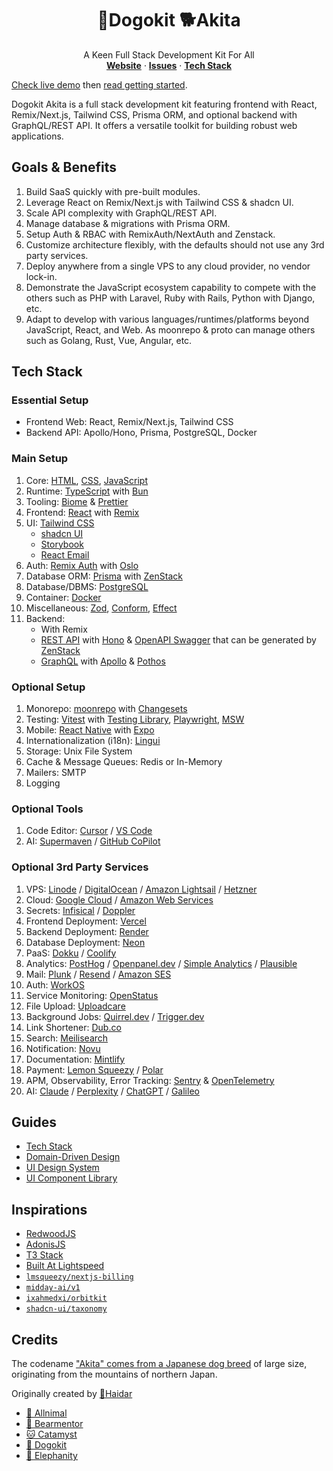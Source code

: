 <p align="center">
	<h1 align="center"><b>🐶Dogokit 🐕Akita</b></h1>
<p align="center">
    A Keen Full Stack Development Kit For All
    <br />
    <a href="https://akita.allnimal.com"><b>Website</b></a> · 
    <a href="https://github.com/dogokit/dogokit-akita/issues"><b>Issues</b></a> · 
    <a href="#tech-stack"><b>Tech Stack</b></a>
  </p>
</p>

[Check live demo](https://akita.allnimal.com) then [read getting started](docs/guides/start.md).

Dogokit Akita is a full stack development kit featuring frontend with React, Remix/Next.js, Tailwind CSS, Prisma ORM, and optional backend with GraphQL/REST API. It offers a versatile toolkit for building robust web applications.

## Goals & Benefits

1. Build SaaS quickly with pre-built modules.
2. Leverage React on Remix/Next.js with Tailwind CSS & shadcn UI.
3. Scale API complexity with GraphQL/REST API.
4. Manage database & migrations with Prisma ORM.
5. Setup Auth & RBAC with RemixAuth/NextAuth and Zenstack.
6. Customize architecture flexibly, with the defaults should not use any 3rd party services.
7. Deploy anywhere from a single VPS to any cloud provider, no vendor lock-in.
8. Demonstrate the JavaScript ecosystem capability to compete with the others such as PHP with Laravel, Ruby with Rails, Python with Django, etc.
9. Adapt to develop with various languages/runtimes/platforms beyond JavaScript, React, and Web. As moonrepo & proto can manage others such as Golang, Rust, Vue, Angular, etc.

## Tech Stack

### Essential Setup

- Frontend Web: React, Remix/Next.js, Tailwind CSS
- Backend API: Apollo/Hono, Prisma, PostgreSQL, Docker

### Main Setup

1. Core: [HTML](docs/html.md), [CSS](docs/css.md), [JavaScript](docs/javascript.md)
2. Runtime: [TypeScript](docs/typescript.md) with [Bun](docs/bun.md)
3. Tooling: [Biome](docs/biome.md) & [Prettier](docs/prettier.md)
4. Frontend: [React](docs/react.md) with [Remix](docs/remix.md)
5. UI: [Tailwind CSS](docs/tailwind.md)
   - [shadcn UI](docs/shadcn-ui.md)
   - [Storybook](docs/storybook.md)
   - [React Email](docs/react-email.md)
6. Auth: [Remix Auth](docs/remix-auth.md) with [Oslo](docs/oslo.md)
7. Database ORM: [Prisma](docs/prisma.md) with [ZenStack](docs/zenstack.md)
8. Database/DBMS: [PostgreSQL](docs/postgresql.md)
9. Container: [Docker](docs/docker.md)
10. Miscellaneous: [Zod](docs/zod.md), [Conform](docs/conform.md), [Effect](docs/effect.md)
11. Backend:
    - With Remix
    - [REST API](docs/rest-api.md) with [Hono](docs/hono.md) & [OpenAPI Swagger](docs/swagger.md) that can be generated by [ZenStack](docs/zenstack.md)
    - [GraphQL](docs/graphql.md) with [Apollo](docs/apollo.md) & [Pothos](docs/graphql-pothos.md)

### Optional Setup

1. Monorepo: [moonrepo](docs/moonrepo.md) with [Changesets](docs/changesets.md)
2. Testing: [Vitest](docs/vitest.md) with [Testing Library](docs/testing-library.md), [Playwright](docs/playwright.md), [MSW](docs/msw.md)
3. Mobile: [React Native](docs/react-native.md) with [Expo](docs/expo.md)
4. Internationalization (i18n): [Lingui](docs/lingui.md)
5. Storage: Unix File System
6. Cache & Message Queues: Redis or In-Memory
7. Mailers: SMTP
8. Logging

### Optional Tools

1. Code Editor: [Cursor](docs/cursor.md) / [VS Code](docs/vscode.md)
2. AI: [Supermaven](docs/supermaven.md) / [GitHub CoPilot](docs/github-copilot.md)

### Optional 3rd Party Services

1. VPS: [Linode](docs/linode.md) / [DigitalOcean](docs/digitalocean.md) / [Amazon Lightsail](docs/amazon-lightsail.md) / [Hetzner](docs/hetzner.md)
2. Cloud: [Google Cloud](docs/google-cloud.md) / [Amazon Web Services](docs/amazon-web-services.md)
3. Secrets: [Infisical](docs/infisical.md) / [Doppler](docs/doppler.md)
4. Frontend Deployment: [Vercel](docs/vercel.md)
5. Backend Deployment: [Render](docs/render.md)
6. Database Deployment: [Neon](docs/neon.md)
7. PaaS: [Dokku](docs/dokku.md) / [Coolify](docs/coolify.md)
8. Analytics: [PostHog](docs/posthog.md) / [Openpanel.dev](docs/openpanel.md) / [Simple Analytics](docs/simpleanalytics.md) / [Plausible](docs/plausible.md)
9. Mail: [Plunk](docs/plunk.md) / [Resend](docs/resend.md) / [Amazon SES](docs/amazon-ses.md)
10. Auth: [WorkOS](docs/workos.md)
11. Service Monitoring: [OpenStatus](docs/openstatus.md)
12. File Upload: [Uploadcare](docs/uploadcare.md)
13. Background Jobs: [Quirrel.dev](docs/quirrel-dev.md) / [Trigger.dev](docs/trigger-dev.md)
14. Link Shortener: [Dub.co](docs/dub-co.md)
15. Search: [Meilisearch](docs/meilisearch.md)
16. Notification: [Novu](docs/novu.md)
17. Documentation: [Mintlify](docs/mintlify.md)
18. Payment: [Lemon Squeezy](docs/lemonsqueezy.md) / [Polar](docs/polar.md)
19. APM, Observability, Error Tracking: [Sentry](docs/sentry.md) & [OpenTelemetry](docs/opentelemetry.md)
20. AI: [Claude](docs/claude.md) / [Perplexity](docs/perplexity.md) / [ChatGPT](docs/chatgpt.md) / [Galileo](docs/galileo.md)

## Guides

- [Tech Stack](docs/guides/tech-stack.md)
- [Domain-Driven Design](docs/guides/domain-driven-design.md)
- [UI Design System](docs/guides/ui-design-system.md)
- [UI Component Library](docs/guides/ui-component-library.md)

## Inspirations

- [RedwoodJS](https://redwoodjs.com)
- [AdonisJS](https://adonisjs.com)
- [T3 Stack](https://create.t3.gg)
- [Built At Lightspeed](https://builtatlightspeed.com)
- [`lmsqueezy/nextjs-billing`](https://github.com/lmsqueezy/nextjs-billing)
- [`midday-ai/v1`](https://github.com/midday-ai/v1)
- [`ixahmedxi/orbitkit`](https://github.com/ixahmedxi/orbitkit)
- [`shadcn-ui/taxonomy`](https://github.com/shadcn-ui/taxonomy)

## Credits

The codename ["Akita" comes from a Japanese dog breed](https://www.britannica.com/animal/Akita-dog) of large size, originating from the mountains of northern Japan.

Originally created by [🦁Haidar](https://github.com/mhaidarhanif)

- [🐾 Allnimal](https://allnimal.com)
- [🐻 Bearmentor](https://bearmentor.com)
- [🐱 Catamyst](https://catamyst.com)
- [🐶 Dogokit](https://dogokit.allnimal.com)
- [🐘 Elephanity](https://elephanity.allnimal.com)
